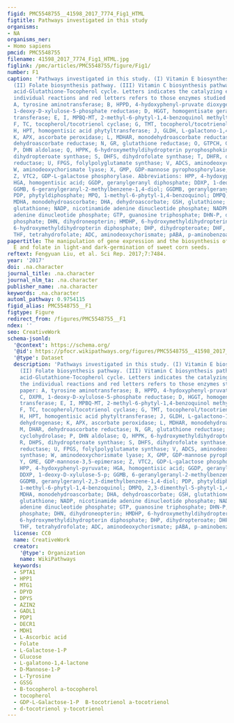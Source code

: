 ```yaml
---
figid: PMC5548755__41598_2017_7774_Fig1_HTML
figtitle: Pathways investigated in this study
organisms:
- NA
organisms_ner:
- Homo sapiens
pmcid: PMC5548755
filename: 41598_2017_7774_Fig1_HTML.jpg
figlink: /pmc/articles/PMC5548755/figure/Fig1/
number: F1
caption: 'Pathways investigated in this study. (I) Vitamin E biosynthesis pathway.
  (II) Folate biosynthesis pathway. (III) Vitamin C biosynthesis pathway. (IV) Ascorbic
  acid-Glutathione-Tocopherol cycle. Letters indicates the catalyzing enzymes in the
  individual reactions and red letters refers to those enzymes studied in this paper:
  A, tyrosine aminotransferase; B, HPPD, 4-hydoxyphenyl-pruvate dioxygenase; C, DXPR,
  1-deoxy-D-xylulose-5-phosphate reductase; D, HGGT, homogentisate geranylgeranyl
  transferase; E, I, MPBQ-MT, 2-methyl-6-phytyl-1,4-benzoquinol methyltransferase;
  F, TC, tocopherol/tocotrienol cyclase; G, TMT, tocopherol/tocotrienol methyltransferase;
  H, HPT, homogentisic acid phytyltransferase; J, GLDH, L-galactono-1,4-lactone dehydrogenase;
  K, APX, ascorbate peroxidase; L, MDHAR, monodehydroascorbate reductase; M, DHAR,
  dehydroascorbate reductase; N, GR, glutathione reductase; O, GTPCH, GTP cyclohydrolase;
  P, DHN aldolase; Q, HPPK, 6-hydroxymethyldihydropterin pyrophosphokinase; R, DHPS,
  dihydropteroate synthase; S, DHFS, dihydrofolate synthase; T, DHFR, dihydrofolate
  reductase; U, FPGS, folylpolyglutamate synthase; V, ADCS, aminodeoxychorismate synthase;
  W, aminodeoxychorismate lyase; X, GMP, GDP-mannose pyrophosphorylase; Y, GME, GDP-mannose-3,5-epimerase;
  Z, VTC2, GDP-L-galactose phosphorylase. Abbreviations: HPP, 4-hydoxyphenyl-pyruvate;
  HGA, homogentisic acid; GGDP, geranylgeranyl diphosphate; DDXP, 1-deoxy-D-xylulose-5-p;
  GGMB, 6-geranylgeranyl-2-methylbenzene-1,4-diol; GGDMB, geranylgeranyl-2,3-dimethylbenzene-1,4-diol;
  PDP, phytyldiphosphate; MPQ, 1-methyl-6-phytyl-1,4-benzoquinol; DMPQ, 2,3-dimenthyl-5-phytyl-1,4-benzoquinol;
  MDHA, monodehydroascorbate; DHA, dehydroascorbate; GSH, glutathione; GSSG, oxidized
  glutathione; NADP, nicotinamide adenine dinucleotide phosphate; NADPH, nicotinamide
  adenine dinucleotide phosphate; GTP, guanosine triphosphate; DHN-P, dihydroneopterin
  phosphate; DHN, dihydroneopterin; HMDHP, 6-hydroxymethyldihydropterin; HMDHP-P2,
  6-hydroxymethyldihydropterin diphosphate; DHP, dihydropteroate; DHF, dihydrofolate;
  THF, tetrahydrofolate; ADC, aminodeoxychorismate; pABA, p-aminobenzoate.'
papertitle: The manipulation of gene expression and the biosynthesis of Vitamin C,
  E and folate in light-and dark-germination of sweet corn seeds.
reftext: Fengyuan Liu, et al. Sci Rep. 2017;7:7484.
year: '2017'
doi: .na.character
journal_title: .na.character
journal_nlm_ta: .na.character
publisher_name: .na.character
keywords: .na.character
automl_pathway: 0.9754115
figid_alias: PMC5548755__F1
figtype: Figure
redirect_from: /figures/PMC5548755__F1
ndex: ''
seo: CreativeWork
schema-jsonld:
  '@context': https://schema.org/
  '@id': https://pfocr.wikipathways.org/figures/PMC5548755__41598_2017_7774_Fig1_HTML.html
  '@type': Dataset
  description: 'Pathways investigated in this study. (I) Vitamin E biosynthesis pathway.
    (II) Folate biosynthesis pathway. (III) Vitamin C biosynthesis pathway. (IV) Ascorbic
    acid-Glutathione-Tocopherol cycle. Letters indicates the catalyzing enzymes in
    the individual reactions and red letters refers to those enzymes studied in this
    paper: A, tyrosine aminotransferase; B, HPPD, 4-hydoxyphenyl-pruvate dioxygenase;
    C, DXPR, 1-deoxy-D-xylulose-5-phosphate reductase; D, HGGT, homogentisate geranylgeranyl
    transferase; E, I, MPBQ-MT, 2-methyl-6-phytyl-1,4-benzoquinol methyltransferase;
    F, TC, tocopherol/tocotrienol cyclase; G, TMT, tocopherol/tocotrienol methyltransferase;
    H, HPT, homogentisic acid phytyltransferase; J, GLDH, L-galactono-1,4-lactone
    dehydrogenase; K, APX, ascorbate peroxidase; L, MDHAR, monodehydroascorbate reductase;
    M, DHAR, dehydroascorbate reductase; N, GR, glutathione reductase; O, GTPCH, GTP
    cyclohydrolase; P, DHN aldolase; Q, HPPK, 6-hydroxymethyldihydropterin pyrophosphokinase;
    R, DHPS, dihydropteroate synthase; S, DHFS, dihydrofolate synthase; T, DHFR, dihydrofolate
    reductase; U, FPGS, folylpolyglutamate synthase; V, ADCS, aminodeoxychorismate
    synthase; W, aminodeoxychorismate lyase; X, GMP, GDP-mannose pyrophosphorylase;
    Y, GME, GDP-mannose-3,5-epimerase; Z, VTC2, GDP-L-galactose phosphorylase. Abbreviations:
    HPP, 4-hydoxyphenyl-pyruvate; HGA, homogentisic acid; GGDP, geranylgeranyl diphosphate;
    DDXP, 1-deoxy-D-xylulose-5-p; GGMB, 6-geranylgeranyl-2-methylbenzene-1,4-diol;
    GGDMB, geranylgeranyl-2,3-dimethylbenzene-1,4-diol; PDP, phytyldiphosphate; MPQ,
    1-methyl-6-phytyl-1,4-benzoquinol; DMPQ, 2,3-dimenthyl-5-phytyl-1,4-benzoquinol;
    MDHA, monodehydroascorbate; DHA, dehydroascorbate; GSH, glutathione; GSSG, oxidized
    glutathione; NADP, nicotinamide adenine dinucleotide phosphate; NADPH, nicotinamide
    adenine dinucleotide phosphate; GTP, guanosine triphosphate; DHN-P, dihydroneopterin
    phosphate; DHN, dihydroneopterin; HMDHP, 6-hydroxymethyldihydropterin; HMDHP-P2,
    6-hydroxymethyldihydropterin diphosphate; DHP, dihydropteroate; DHF, dihydrofolate;
    THF, tetrahydrofolate; ADC, aminodeoxychorismate; pABA, p-aminobenzoate.'
  license: CC0
  name: CreativeWork
  creator:
    '@type': Organization
    name: WikiPathways
  keywords:
  - SPTA1
  - HPP1
  - MTG1
  - DPYD
  - DPYS
  - AZIN2
  - GADL1
  - PDP1
  - DECR1
  - MDH1
  - L-Ascorbic acid
  - Folate
  - L-Galactose-1-P
  - Glucose
  - L-galatono-1,4-lactone
  - D-Mannose-1-P
  - L-Tyrosine
  - GSSG
  - B-tocopherol a-tocopherol
  - tocopherol
  - GDP-L-Galactose-1-P  B-tocotrienol a-tocotrienol
  - d-tocotrienol y-tocotrienol
---
```

